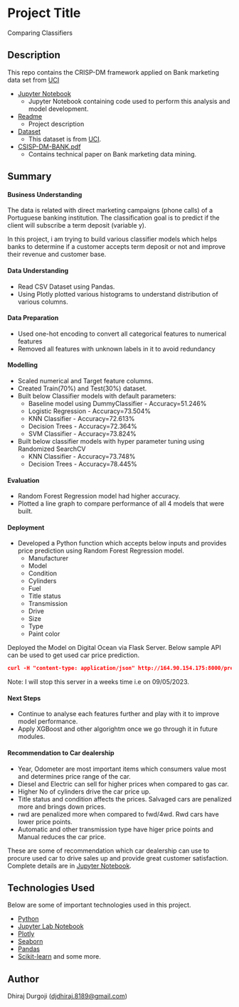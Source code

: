 # Project Title
Comparing Classifiers

## Description
This repo contains the CRISP-DM framework applied on Bank marketing data set from [UCI](https://archive.ics.uci.edu/dataset/222/bank+marketing)

* [Jupyter Notebook](https://github.com/ddurgoji/comparing-classifiers-bank-marketing-dataset/blob/main/comparing-classifiers-bank-marketing-dataset.ipynb)
    * Jupyter Notebook containing code used to perform this analysis and model development.
* [Readme](https://github.com/ddurgoji/comparing-classifiers-bank-marketing-dataset/blob/main/README.md)
    * Project description
* [Dataset](https://github.com/ddurgoji/comparing-classifiers-bank-marketing-dataset/blob/main/data/bank-additional-full.csv)
    * This dataset is from [UCI](https://archive.ics.uci.edu/dataset/222/bank+marketing).
* [CSISP-DM-BANK.pdf](hhttps://github.com/ddurgoji/comparing-classifiers-bank-marketing-dataset/blob/main/CRISP-DM-BANK.pdf)
    * Contains technical paper on Bank marketing data mining.

## Summary
#### Business Understanding
The data is related with direct marketing campaigns (phone calls) of a Portuguese banking institution. The classification goal is to predict if the client will subscribe a term deposit (variable y).

In this project, i am trying to build various classifier models which helps banks to determine if a customer accepts term deposit or not and improve their revenue and customer base.

#### Data Understanding
* Read CSV Dataset using Pandas.
* Using Plotly plotted various histograms to understand distribution of various columns.

#### Data Preparation
* Used one-hot encoding to convert all categorical features to numerical features
* Removed all features with unknown labels in it to avoid redundancy

#### Modelling
* Scaled numerical and Target feature columns.
* Created Train(70%) and Test(30%) dataset.
* Built below Classifier models with default parameters:
  * Baseline model using DummyClassifier - Accuracy=51.246%
  * Logistic Regression - Accuracy=73.504%
  * KNN Classifier - Accuracy=72.613%
  * Decision Trees - Accuracy=72.364%
  * SVM Classifier - Accuracy=73.824%
* Built below classifier models with hyper parameter tuning using Randomized SearchCV
  * KNN Classifier - Accuracy=73.748%
  * Decision Trees - Accuracy=78.445%


#### Evaluation
* Random Forest Regression model had higher accuracy.
* Plotted a line graph to compare performance of all 4 models that were built.


#### Deployment
* Developed a Python function which accepts below inputs and provides price prediction using Random Forest Regression model.
  * Manufacturer
  * Model
  * Condition
  * Cylinders
  * Fuel
  * Title status
  * Transmission
  * Drive
  * Size
  * Type
  * Paint color </br>

Deployed the Model on Digital Ocean via Flask Server. Below sample API can be used to get used car price prediction.
```json
curl -H "content-type: application/json" http://164.90.154.175:8000/predict -X POST -d '{"year": 2022, "manufacturer": "tesla", "model": "model s", "condition": "good", "cylinders": "5 cylinders", "fuel": "electric", "odometer": 3996, "title_status": "clean", "transmission": "other", "drive": "4wd", "size": "full-size", "type": "sedan", "paint_color": "white" }'
```
Note: I will stop this server in a weeks time i.e on 09/05/2023.

#### Next Steps
* Continue to analyse each features further and play with it to improve model performance.
* Apply XGBoost and other algorightm once we go through it in future modules.


#### Recommendation to Car dealership
* Year, Odometer are most important items which consumers value most and determines price range of the car.
* Diesel and Electric can sell for higher prices when compared to gas car.
* Higher No of cylinders drive the car price up.
* Title status and condition affects the prices. Salvaged cars are penalized more and brings down prices.
* rwd are penalized more when compared to fwd/4wd. Rwd cars have lower price points.
* Automatic and other transmission type have higer price points and Manual reduces the car price.

These are some of recommendation which car dealership can use to procure used car to drive sales up and provide great customer satisfaction.
Complete details are in [Jupyter Notebook](https://github.com/ddurgoji/used-cars-price-prediction/blob/main/used-cars-price-prediction.ipynb).

## Technologies Used
Below are some of important technologies used in this project.
* [Python](https://www.python.org)
* [Jupyter Lab Notebook](https://jupyter.org)
* [Plotly](https://plotly.com)
* [Seaborn](http://seaborn.pydata.org)
* [Pandas](http://pandas.pydata.org)
* [Scikit-learn](https://scikit-learn.org/stable/)
and some more.


## Author
Dhiraj Durgoji (djdhiraj.8189@gmail.com)
